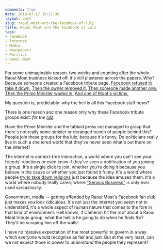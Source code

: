 ```yaml
---
comments: true
date: 2010-07-17 19:17:30
layout: post
slug: raoul-moat-and-the-facebook-of-lulz
title: Raoul Moat and the Facebook of Lulz
tags:
- Facebook
- Internet
- Media
- Newspapers
- Politics
- Raoul Moat
---
```


For some unimaginable reason, two weeks and counting after the whole Raoul Moat business kicked off, it's still plastered across the papers.  Why?  Because someone created a Facebook tribute page.  [Facebook refused to take it down.](http://uk.news.yahoo.com/4/20100714/tuk-facebook-refuses-to-remove-raoul-moa-dba1618.html)  [Then the owner removed it.](http://www.dailymail.co.uk/news/article-1295025/Raoul-Moat-tribute-page-pulled-Facebook.html)  [Then someone made another one.](http://www.bbc.co.uk/news/uk-england-10658390)  [Then the Prime Minister waded in.](http://www.24dash.com/news/central_government/2010-07-15-Facebook-defies-Cameron-over-Raoul-Moat-tribute-page)  [And one of Moat's victims.](http://www.telegraph.co.uk/news/uknews/crime/7896204/Raoul-Moat-Brother-and-former-girlfriend-criticise-Facebook-tributes.html)

My question is, predictably: why the hell is all this Facebook stuff news?

There is one reason and one reason only why these Facebook tribute groups exist: _for the [lulz](http://encyclopediadramatica.com/Lulz)_.

Have the Prime Minister and the tabloid press not managed to grasp that there's not really some sinister or deranged bunch of people behind this?  People join these groups for the lulz; because it's funny.  Do politicians really live in such a sheltered world that they've never seen what's out there on the internet?

The internet is context-free interaction, a world where you can't see your friends' reactions or even know if they've seen a notification of you joining a group.  It's a single click to join, whether you're doing it because you believe in the cause or whether you just found it funny.  It's a world where people [try to take down religions](http://en.wikipedia.org/wiki/Project_Chanology) just because the idea amuses them.  It's a world where nobody really cares; where ["Serious Business"](http://encyclopediadramatica.com/The_Internet_is_serious_business) is only ever used sarcastically.

Government, media -- getting offended by Raoul Moat's Facebook fan club just makes you look ridiculous.  It's not just the internet you seem not to understand, it's a whole aspect of human nature that comes to the fore in that kind of environment.  Hell knows, if Cameron hit the roof about a Raoul Moat tribute group, what the hell is he going to do when he finds /b/?  They'll be scraping him off the walls!

I have no massive expectation of the most powerful to govern in a way which everyone would recognise as fair and just.  But at the very least, can we not expect those in power to _understand_ the people they represent?
